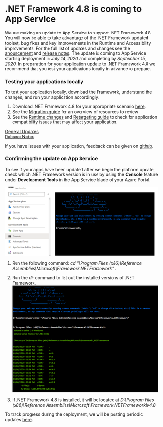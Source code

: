 # .NET Framework 4.8 is coming to App Service
We are making an update to App Service to support .NET Framework 4.8. You will now be able to take advantage of the .NET Framework updated toolset, bug fixes and key improvements in the Runtime and Accessibility improvements.  For the full list of updates and changes see the [anouncement](https://devblogs.microsoft.com/dotnet/announcing-the-net-framework-4-8/) and [release notes](https://github.com/microsoft/dotnet/blob/master/releases/net48/README.md).  The update is coming to App Service starting deployment in *July 14, 2020* and completing by *September 15, 2020*.  In preparation for your application update to .NET Framework 4.8 we recommend that you test your applications locally in advance to prepare.

### Testing your applications locally
To test your application locally, download the Framework, understand the changes, and run your application accordingly.  

1. Download .NET Framework 4.8 for your appropriate scenario [here](https://devblogs.microsoft.com/dotnet/announcing-the-net-framework-4-8/).
2. See the [Migration guide](https://docs.microsoft.com/en-us/dotnet/framework/migration-guide/) for an overview of resources to review 
3. See the [Runtime changes](https://docs.microsoft.com/en-us/dotnet/framework/migration-guide/runtime/4.7.2-4.8) and [Retargeting guide](https://docs.microsoft.com/en-us/dotnet/framework/migration-guide/retargeting/4.7.2-4.8) to check for application compatibility issues that may affect your application.

[General Updates](https://devblogs.microsoft.com/dotnet/announcing-the-net-framework-4-8/) <br/>
[Release Notes](https://github.com/microsoft/dotnet/blob/master/releases/net48/README.md)

If you have issues with your application, feedback can be given on [github](https://github.com/Microsoft/dotnet/issues/).

### Confirming the update on App Service
To see if your apps have been updated after we begin the platform update, check which .NET Framework version is in use by using the **Console** feature under **Development Tools** in the App Service blade of your Azure Portal.

![Console](images/console.png)

1. Run the following command: *cd "\Program Files (x86)\Reference Assemblies\Microsoft\Framework\.NETFramework"* .  

2. Run the *dir* command to list out the installed versions of .NET Framework.  
![Console2](images/console2.png)

3. If .NET Framework 4.8 is installed, it will be located at *D:\Program Files (x86)\Reference Assemblies\Microsoft\Framework\.NETFramework\v4.8*


To track progress during the deployment, we will be posting periodic updates [here](https://github.com/Azure/app-service-announcements/issues/249).
